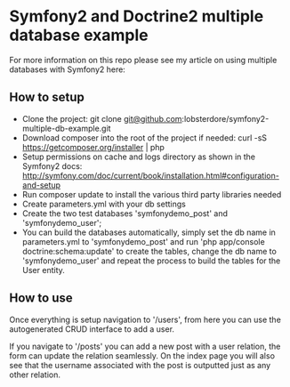 # Symfony2 and Doctrine2 multiple database example

For more information on this repo please see my article on using multiple databases with Symfony2 here:

## How to setup

- Clone the project: git clone git@github.com:lobsterdore/symfony2-multiple-db-example.git
- Download composer into the root of the project if needed: curl -sS https://getcomposer.org/installer | php
- Setup permissions on cache and logs directory as shown in the Symfony2 docs: http://symfony.com/doc/current/book/installation.html#configuration-and-setup
- Run composer update to install the various third party libraries needed
- Create parameters.yml with your db settings
- Create the two test databases 'symfonydemo_post' and 'symfonydemo_user';
- You can build the databases automatically, simply set the db name in parameters.yml to 'symfonydemo_post' and run 'php app/console doctrine:schema:update' to create the tables, change the db name to 'symfonydemo_user' and repeat the process to build the tables for the User entity.

## How to use

Once everything is setup navigation to '/users', from here you can use the autogenerated CRUD interface to add a user.

If you navigate to '/posts' you can add a new post with a user relation, the form can update the relation seamlessly. On the index page you will also see that the username associated with the post is outputted just as any other relation.
